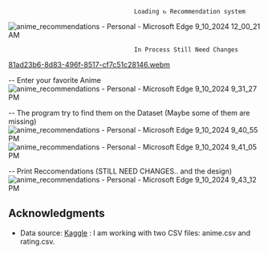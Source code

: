                                        Loading ↻ Recommendation system

![anime_recommendations - Personal - Microsoft​ Edge 9_10_2024 12_00_21 AM](https://github.com/user-attachments/assets/5060efa3-7453-4e35-bc0e-f583226d1c97)


                                       In Process Still Need Changes
[81ad23b6-8d83-496f-8517-cf7c51c28146.webm](https://github.com/user-attachments/assets/77e16197-b3cb-4c42-b4b9-e206a719ab4c)

-- Enter your favorite Anime
![anime_recommendations - Personal - Microsoft​ Edge 9_10_2024 9_31_27 PM](https://github.com/user-attachments/assets/ff47d72d-bf7f-40be-932b-b63653277b7f)

-- The program try to find them on the Dataset (Maybe some of them are missing)
![anime_recommendations - Personal - Microsoft​ Edge 9_10_2024 9_40_55 PM](https://github.com/user-attachments/assets/f0cab613-eb34-4f73-94ee-0b98f3412e4e)
![anime_recommendations - Personal - Microsoft​ Edge 9_10_2024 9_41_05 PM](https://github.com/user-attachments/assets/9ba8179b-cc0a-4564-9258-ab57eeeed494)

-- Print Reccomendations (STILL NEED CHANGES.. and the design)
![anime_recommendations - Personal - Microsoft​ Edge 9_10_2024 9_43_12 PM](https://github.com/user-attachments/assets/606f46ed-880b-4f54-890f-ced19751d312)

## Acknowledgments
- Data source: [Kaggle](https://www.kaggle.com/datasets/CooperUnion/anime-recommendations-database) : I am working with two CSV files: anime.csv and rating.csv.
